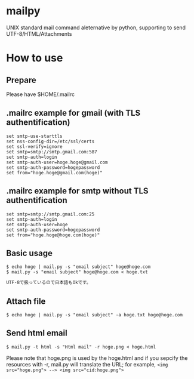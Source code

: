 # mailpy
UNIX standard mail command aleternative by python, supporting to send UTF-8/HTML/Attachments

# How to use

## Prepare

Please have $HOME/.mailrc

## .mailrc example for gmail (with TLS authentification)

```~/.mailrc
set smtp-use-starttls
set nss-config-dir=/etc/ssl/certs
set ssl-verify=ignore
set smtp=smtp://smtp.gmail.com:587
set smtp-auth=login
set smtp-auth-user=hoge.hoge@gmail.com
set smtp-auth-password=hogepassword
set from="hoge.hoge@gmail.com(hoge)"
```

## .mailrc example for smtp without TLS authentification

```~/.mailrc
set smtp=smtp://smtp.gmail.com:25
set smtp-auth=login
set smtp-auth-user=hoge
set smtp-auth-password=hogepassword
set from="hoge.hoge@hoge.com(hoge)"
```

## Basic usage

```
$ echo hoge | mail.py -s "email subject" hoge@hoge.com
$ mail.py -s "email subject" hoge@hoge.com < hoge.txt
```

```hoge.txt
UTF-8で扱っているので日本語もOkです。
```

## Attach file

```
$ echo hoge | mail.py -s "email subject" -a hoge.txt hoge@hoge.com
```

## Send html email

```
$ mail.py -t html -s "Html mail" -r hoge.png < hoge.html
```

Please note that hoge.png is used by the hoge.html and if you sepcify the resources with -r, mail.py will translate the URL; for example, ```<img src="hoge.png"> --> <img src="cid:hoge.png">```
